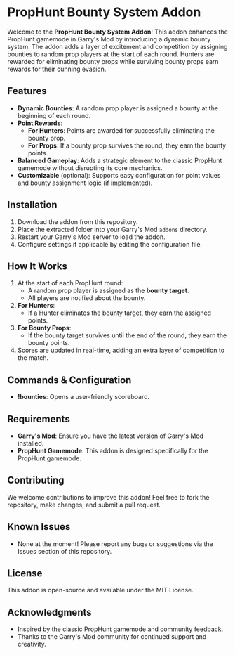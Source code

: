 # PropHunt Bounty System Addon

Welcome to the **PropHunt Bounty System Addon**! This addon enhances the PropHunt gamemode in Garry's Mod by introducing a dynamic bounty system. The addon adds a layer of excitement and competition by assigning bounties to random prop players at the start of each round. Hunters are rewarded for eliminating bounty props while surviving bounty props earn rewards for their cunning evasion.

## Features

- **Dynamic Bounties**: A random prop player is assigned a bounty at the beginning of each round.
- **Point Rewards**:
  - **For Hunters**: Points are awarded for successfully eliminating the bounty prop.
  - **For Props**: If a bounty prop survives the round, they earn the bounty points.
- **Balanced Gameplay**: Adds a strategic element to the classic PropHunt gamemode without disrupting its core mechanics.
- **Customizable** (optional): Supports easy configuration for point values and bounty assignment logic (if implemented).

## Installation

1. Download the addon from this repository.
2. Place the extracted folder into your Garry's Mod `addons` directory.
3. Restart your Garry's Mod server to load the addon.
4. Configure settings if applicable by editing the configuration file.

## How It Works

1. At the start of each PropHunt round:
   - A random prop player is assigned as the **bounty target**.
   - All players are notified about the bounty.
2. **For Hunters**:
   - If a Hunter eliminates the bounty target, they earn the assigned points.
3. **For Bounty Props**:
   - If the bounty target survives until the end of the round, they earn the bounty points.
4. Scores are updated in real-time, adding an extra layer of competition to the match.

## Commands & Configuration

- **!bounties**: Opens a user-friendly scoreboard.

## Requirements

- **Garry's Mod**: Ensure you have the latest version of Garry's Mod installed.
- **PropHunt Gamemode**: This addon is designed specifically for the PropHunt gamemode.

## Contributing

We welcome contributions to improve this addon! Feel free to fork the repository, make changes, and submit a pull request.

## Known Issues

- None at the moment! Please report any bugs or suggestions via the Issues section of this repository.

## License

This addon is open-source and available under the MIT License.

## Acknowledgments

- Inspired by the classic PropHunt gamemode and community feedback.
- Thanks to the Garry's Mod community for continued support and creativity.
